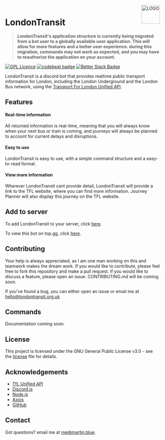 <a href="https://londontransit.org.uk">
    <img src="https://londontransit.org.uk/assets/images/botlogo.svg" alt="LOGO" title="LondonTransit" align="right" height="60"/>
</a>

# LondonTransit

> **LondonTransit's application structure is currently being migrated from a bot user to a globally available user application. This will allow for more features and a better user experience. during this migration, commands may not work as expected, and you may have to reauthorize the application on your account.**

[![GPL Licence](https://badges.frapsoft.com/os/gpl/gpl.svg?v=103)](https://opensource.org/licenses/GPL-3.0/)
[![codebeat badge](https://codebeat.co/badges/4db1b9fd-e976-4203-93be-671952d6f00f)](https://codebeat.co/projects/github-com-t-ub3-londontransit-main)
[![Better Stack Badge](https://uptime.betterstack.com/status-badges/v1/monitor/14mic.svg)](https://uptime.betterstack.com/?utm_source=status_badge)

LondonTransit is a discord bot that provides realtime public transport information for London, including the London Underground and the London Bus network, using the [Transport For London Unified API](https://api-portal.tfl.gov.uk/).

## Features

#### Real-time information

All returned information is real-time, meaning that you will always know when your next bus or train is coming, and journeys will always be planned to account for current delays and disruptions.

#### Easy to use

LondonTransit is easy to use, with a simple command structure and a easy-to-read format.

#### View more information

Wherever LondonTransit cant provide detail, LondonTransit will provide a link to the TFL website, where you can find more information. Journey Planner will also display this journey on the TFL website.

## Add to server

To add LondonTransit to your server, click [here](https://discord.com/oauth2/authorize?client_id=1109170357568557156&permissions=517543939136&scope=bot%20applications.commands).

To view this bot on top.gg, click [here](https://top.gg/bot/1109170357568557156).

## Contributing

Your help is always appreciated, as I am one man working on this and teamwork makes the dream work. If you would like to contribute, please feel free to fork this repository and make a pull request. If you would like to discuss a feature, please open an issue. CONTRIBUTING.md will be coming soon.

If you've found a bug, you can either open an issue or email me at [hello@londontransit.org.uk](mailto:hello@londontransit.org.uk)

## Commands

Documentation coming soon.

## License

This project is licensed under the GNU General Public License v3.0 - see the [license](LICENSE) file for details.

## Acknowledgements

-   [TfL Unified API](https://api-portal.tfl.gov.uk/)
-   [Discord.js](https://discord.js.org/#/)
-   [Node.js](https://nodejs.org/en/)
-   [Axios](https://axios-http.com/)
-   [GitHub](https://github.co.uk/)

## Contact

Got questions? email me at [me@martin.blue](mailto:me@martin.blue).




